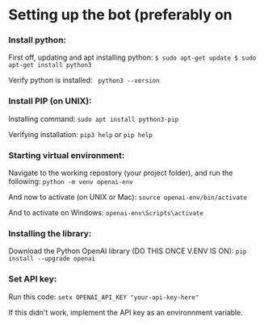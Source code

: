 # Setting up the bot (preferably on 

### Install python:

First off, updating and apt installing python:
`$ sudo apt-get update
 $ sudo apt-get install python3`

Verify python is installed:
` python3 --version`

### Install PIP (on UNIX):

Installing command:
`sudo apt install python3-pip`

Verifying installation:
`pip3 help`
or
`pip help`

### Starting virtual environment:

Navigate to the working repostory (your project folder), and run the following:
`python -m venv openai-env`

And now to activate (on UNIX or Mac):
`source openai-env/bin/activate`

And to activate on Windows:
`openai-env\Scripts\activate`

### Installing the library:

Download the Python OpenAI library (DO THIS ONCE V.ENV IS ON):
`pip install --upgrade openai`

### Set API key:

Run this code:
`setx OPENAI_API_KEY "your-api-key-here"`

If this didn't work, implement the API key as an environnment variable.

